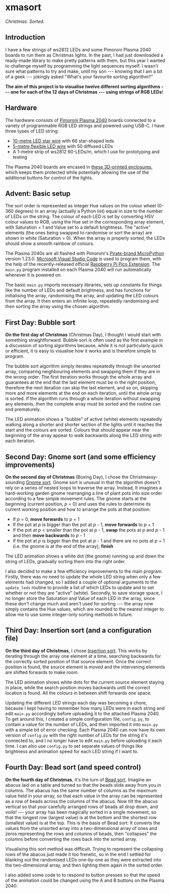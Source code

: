 # xmasort
_Christmas. Sorted._

## Introduction

I have a few strings of ws2812 LEDs and some Pimoroni Plasma 2040 boards to run them as Christmas lights. In the past, I had just downloaded a ready-made library to make pretty patterns with them, but this year I wanted to challenge myself by programming the light sequences myself. I wasn't sure what patterns to try and make, until my son --- knowing that I am a bit of a geek --- jokingly asked "What's your favourite sorting algorithm?"

**The aim of this project is to visualise twelve different sorting algorithms --- one for each of the 12 days of Christmas --- using strings of RGB LEDs**!

## Hardware

The hardware consists of [Pimoroni Plasma 2040](https://shop.pimoroni.com/products/plasma-2040) boards connected to a variety of programmable RGB LED strings and powered using USB-C. I have three types of LED string:

- [10-metre LED star wire](https://shop.pimoroni.com/products/10m-addressable-rgb-led-star-wire) with 66 star-shaped leds
- [5-metre flexible LED wire](https://shop.pimoroni.com/products/5m-flexible-rgb-led-wire-50-rgb-leds-aka-neopixel-ws2812-sk6812) with 50 diffused LEDs
- A 1-metre strip of ws2812 60-LEDs/m, which I use for prototyping and testing

The Plasma 2040 boards are encased in [these 3D-printed enclosures](https://www.printables.com/model/261123-plasma-2040-case), which keeps them protected while potentially allowing the use of the additional buttons for control of the lights.

## Advent: Basic setup

The sort order is represented as integer Hue values on the colour wheel (0-360 degrees) in an array (actually a Python list) equal in size to the number of LEDs on the string. The colour of each LED is set by converting HSV colour values to RGB, using the Hue set in the corresponding array element, with Saturation = 1 and Value set to a default brightness. The "active" elements (the ones being swapped to randomise or sort the array) are shown in white (Saturation = 0). When the array is properly sorted, the LEDs should show a smooth rainbow of colours. 

The Plasma 2040s are all flashed with Pimoroni's [Pirate-brand MicroPython](https://github.com/pimoroni/pimoroni-pico/releases) version 1.23.0. [Microsoft Visual Studio Code](https://code.visualstudio.com/) is used to program them, with the help of the recently-released official [Raspberry Pi Pico Extension](https://marketplace.visualstudio.com/items?itemName=raspberry-pi.raspberry-pi-pico). The `main.py` program installed on each Plasma 2040 will run automatically whenever it is powered on.

The basic `main.py` imports necessary libraries, sets up constants for things like the number of LEDs and default brightness, and has functions for initialising the array, randomising the array, and updating the LED colours from the array. It then enters an infinite loop, repeatedly randomising and then sorting the array using the chosen algorithm.

## First Day: Bubble sort

**On the first day of Christmas** (Christmas Day), I thought I would start with something straightforward. Bubble sort is often used as the first example in a discussion of sorting algorithms because, while it is not particularly quick or efficient, it is easy to visualise how it works and is therefore simple to program.

The bubble sort algorithm simply iterates repeatedly through the unsorted array, comparing neighbouring elements and swapping them if they are in the wrong order. The first iteration works through the whole array and guarantees at the end that the last element must be in the right position, therefore the next iteration can skip the last element, and so on, skipping more and more elements at the end on each iteration, until the whole array is sorted. If the algorithm runs through a whole iteration without swapping any elements, then the complete array must be sorted and the routine can end prematurely.

The LED animation shows a "bubble" of active (white) elements repeatedly walking along a shorter and shorter section of the lights until it reaches the start and the colours are sorted. Colours that should appear near the beginning of the array appear to walk backwards along the LED string with each iteration.

## Second Day: Gnome sort (and some efficiency improvements)

**On the second day of Christmas** (Boxing Day), I chose the Christmassy-sounding [Gnome sort](https://en.wikipedia.org/wiki/Gnome_sort). Gnome sort is unusual in that the algorithm doesn't rely on a series of nested loops to traverse the array. Instead, It imagines a hard-working garden gnome rearranging a line of plant pots into size order according to a few simple movement rules. The gnome starts at the beginning (current position, _p_ = 0) and uses the rules to determine its current working position and how to arrange the pots at that position:

- If _p_ = 0, **move forwards** to _p_ + 1
- If the pot at _p_ is bigger than the pot at _p_ - 1, **move forwards** to _p_ + 1
- If the pot at _p_ < smaller than the pot at _p_ - 1, **swap** the pots at _p_ and _p_ - 1 and then **move backwards** to _p_ - 1
- If the pot at _p_ is bigger than the pot at _p_ - 1 and there are no pots at _p_ + 1 (i.e. the gnome is at the end of the array), **finish**

The LED animation shows a white dot (the gnome) running up and down the string of LEDs, gradually sorting them into the right order.

I also decided to make a few efficiency improvements to the main program. Firstly, there was no need to update the whole LED string when only a few elements had changed, so I added a couple of optional arguments to the `update_leds` routine to provide a list of which LEDs to update and to set whether or not they are "active" (white). Secondly, to save storage space, I no longer store the Saturation and Value of each LED in the array, since these don't change much and aren't used for sorting --- the array now simply contains the Hue values, which are rounded to the nearest integer to allow me to use some integer-only sorting methods in future.

## Third Day: Insertion sort (and a configuration file)

**On the third day of Christmas**, I chose [Insertion sort](https://en.wikipedia.org/wiki/Insertion_sort). This works by iterating through the array one element at a time, searching backwards for the correctly sorted position of that source element. Once the correct position is found, the source element is moved and the intervening elements are shifted forwards to make room.

The LED animation shows white dots for the current source element staying in place, while the search position moves backwards until the correct location is found. All the colours in between shift forwards one space.

Updating the different LED strings each day was becoming a chore, because I kept having to remember how many LEDs were in each string and edit `main.py` accordingly before uploading it to the attached Plasma 2040. To get around this, I created a simple configuration file, `config.py`, to contain a value for the number of LEDs, and then imported it into `main.py` with a simple bit of error checking. Each Plasma 2040 can now have its own version of `config.py` with the right number of LEDs for the string it's connected to, and I no longer have to edit `main.py` before uploading it each time. I can also use `config.py` to set separate values of things like brightness and animation speed for each LED string if I want to.

## Fourth Day: Bead sort (and speed control)

**On the fourth day of Christmas**, it's the turn of [Bead sort](https://en.wikipedia.org/wiki/Bead_sort). Imagine an abacus laid on a table and turned so that the beads slide away from you in columns. The abacus has the same number of columns as the maximum value held in your array, so that each value in the array can be represented as a row of beads across the columns of the abacus. Now tilt the abacus vertical so that your carefully arranged rows of beads all drop down, and _voila!_ --- your array has been magically sorted in a single movement, so that the longest row (largest value) is at the bottom and the shortest row (smallest value) is at the top. This is the basis of Bead sort: It converts the values from the unsorted array into a two-dimensional array of ones and zeros representing the rows and columns of beads, then "collapses" the columns before converting the rows back into the sorted array.

Visualising this sort method was difficult. Trying to represent the collapsing rows of the abacus just made it too frenetic, so in the end I settled for blanking out the randomised LEDs one-by-one as they were extracted into the two-dimensional array, and then lighting them again in the sorted order.

I also added some code to to respond to button presses so that the speed of the animation could be changed using the A and B buttons on the Plasma 2040. 
